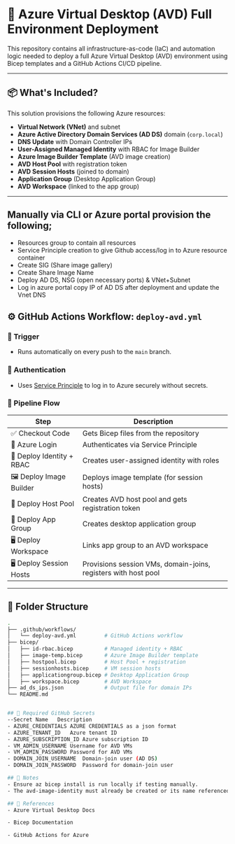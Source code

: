 # 🚀 Azure Virtual Desktop (AVD) Full Environment Deployment

This repository contains all infrastructure-as-code (IaC) and automation logic needed to deploy a full Azure Virtual Desktop (AVD) environment using Bicep templates and a GitHub Actions CI/CD pipeline.

---

## 📦 What's Included?

This solution provisions the following Azure resources:

- **Virtual Network (VNet)** and subnet
- **Azure Active Directory Domain Services (AD DS)** domain (`corp.local`)
- **DNS Update** with Domain Controller IPs
- **User-Assigned Managed Identity** with RBAC for Image Builder
- **Azure Image Builder Template** (AVD image creation)
- **AVD Host Pool** with registration token
- **AVD Session Hosts** (joined to domain)
- **Application Group** (Desktop Application Group)
- **AVD Workspace** (linked to the app group)

---

## Manually via CLI or Azure portal provision the following;
- Resources group to contain all resources
- Service Principle creation to give Github access/log in to Azure resource container
- Create SIG (Share image gallery)
- Create Share Image Name
- Deploy AD DS, NSG (open necessary ports) & VNet+Subnet
- Log in azure portal copy IP of AD DS after deployment and update the Vnet DNS


## ⚙️ GitHub Actions Workflow: `deploy-avd.yml`

### 🔁 Trigger
- Runs automatically on every push to the `main` branch.

### 🔐 Authentication
- Uses [Service Principle](https://learn.microsoft.com/en-us/azure/developer/github/connect-from-azure?tabs=azure-cli%2Clinux) to log in to Azure securely without secrets.

### 🧱 Pipeline Flow

| Step | Description |
|------|-------------|
| ✅ Checkout Code | Gets Bicep files from the repository |
| 🔐 Azure Login | Authenticates via Service Principle |
| 👤 Deploy Identity + RBAC | Creates user-assigned identity with roles |
| 🖼️ Deploy Image Builder | Deploys image template (for session hosts) |
| 🧩 Deploy Host Pool | Creates AVD host pool and gets registration token |
| 🧠 Deploy App Group | Creates desktop application group |
| 🖥️ Deploy Workspace | Links app group to an AVD workspace |
| 🖥️ Deploy Session Hosts | Provisions session VMs, domain-joins, registers with host pool |

---

## 📁 Folder Structure

```bash
.
├── .github/workflows/
│   └── deploy-avd.yml         # GitHub Actions workflow
├── bicep/
│   ├── id-rbac.bicep          # Managed identity + RBAC
│   ├── image-temp.bicep       # Azure Image Builder template
│   ├── hostpool.bicep         # Host Pool + registration
│   ├── sessionhosts.bicep     # VM session hosts
│   ├── applicationgroup.bicep # Desktop Application Group
│   ├── workspace.bicep        # AVD Workspace
├── ad_ds_ips.json             # Output file for domain IPs
└── README.md


## 🔑 Required GitHub Secrets
--Secret Name	Description
- AZURE_CREDENTIALS	AZURE CREDENTIALS as a json format
- AZURE_TENANT_ID	Azure tenant ID
- AZURE_SUBSCRIPTION_ID	Azure subscription ID
- VM_ADMIN_USERNAME	Username for AVD VMs
- VM_ADMIN_PASSWORD	Password for AVD VMs
- DOMAIN_JOIN_USERNAME	Domain-join user (AD DS)
- DOMAIN_JOIN_PASSWORD	Password for domain-join user

## 📝 Notes
- Ensure az bicep install is run locally if testing manually.
- The avd-image-identity must already be created or its name referenced correctly in id-rbac.bicep.

## 📘 References
- Azure Virtual Desktop Docs

- Bicep Documentation

- GitHub Actions for Azure

